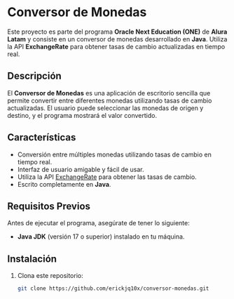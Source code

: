 # Conversor de Monedas

Este proyecto es parte del programa **Oracle Next Education (ONE)** de **Alura Latam** y consiste en un conversor de monedas desarrollado en **Java**. Utiliza la API **ExchangeRate** para obtener tasas de cambio actualizadas en tiempo real.

## Descripción

El **Conversor de Monedas** es una aplicación de escritorio sencilla que permite convertir entre diferentes monedas utilizando tasas de cambio actualizadas. El usuario puede seleccionar las monedas de origen y destino, y el programa mostrará el valor convertido.

## Características

- Conversión entre múltiples monedas utilizando tasas de cambio en tiempo real.
- Interfaz de usuario amigable y fácil de usar.
- Utiliza la API [ExchangeRate](https://www.exchangerate-api.com/) para obtener las tasas de cambio.
- Escrito completamente en **Java**.

## Requisitos Previos

Antes de ejecutar el programa, asegúrate de tener lo siguiente:

- **Java JDK** (versión 17 o superior) instalado en tu máquina.

## Instalación

1. Clona este repositorio:

   ```bash
   git clone https://github.com/erickjq10x/conversor-monedas.git
